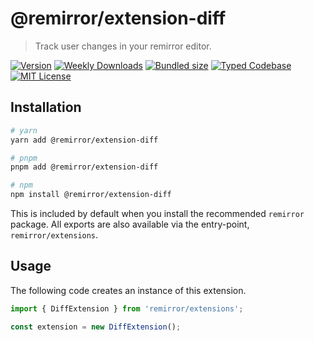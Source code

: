 # @remirror/extension-diff

> Track user changes in your remirror editor.

[![Version][version]][npm] [![Weekly Downloads][downloads-badge]][npm] [![Bundled size][size-badge]][size] [![Typed Codebase][typescript]](#) [![MIT License][license]](#)

[version]: https://flat.badgen.net/npm/v/@remirror/extension-diff
[npm]: https://npmjs.com/package/@remirror/extension-diff
[license]: https://flat.badgen.net/badge/license/MIT/purple
[size]: https://bundlephobia.com/result?p=@remirror/extension-diff
[size-badge]: https://flat.badgen.net/bundlephobia/minzip/@remirror/extension-diff
[typescript]: https://flat.badgen.net/badge/icon/TypeScript?icon=typescript&label
[downloads-badge]: https://badgen.net/npm/dw/@remirror/extension-diff/red?icon=npm

## Installation

```bash
# yarn
yarn add @remirror/extension-diff

# pnpm
pnpm add @remirror/extension-diff

# npm
npm install @remirror/extension-diff
```

This is included by default when you install the recommended `remirror` package. All exports are also available via the entry-point, `remirror/extensions`.

## Usage

The following code creates an instance of this extension.

```ts
import { DiffExtension } from 'remirror/extensions';

const extension = new DiffExtension();
```
